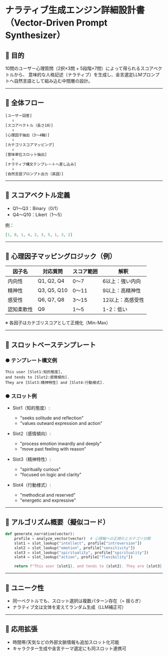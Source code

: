 
# ナラティブ生成エンジン詳細設計書（Vector-Driven Prompt Synthesizer）

## 🎯 目的
10問のユーザー心理質問（2択×3問 + 5段階×7問）によって得られるスコアベクトルから、
意味的な人格記述（ナラティブ）を生成し、金言選定LLMプロンプトへ自然言語として組み込む中間層の設計。

---

## 🧩 全体フロー

```
[ユーザー回答]
   ↓
[スコアベクトル（長さ10）]
   ↓
[心理因子抽出（3〜4軸）]
   ↓
[カテゴリスコアマッピング]
   ↓
[意味単位スロット抽出]
   ↓
[ナラティブ構文テンプレートへ差し込み]
   ↓
[自然言語プロンプト出力（英語）]
```

---

## 🔢 スコアベクトル定義

- Q1〜Q3：Binary（0/1）
- Q4〜Q10：Likert（1〜5）

例：
```json
[1, 0, 1, 4, 2, 3, 5, 1, 3, 2]
```

---

## 🧠 心理因子マッピングロジック（例）

| 因子名     | 対応質問       | スコア範囲 | 解釈             |
|------------|----------------|-------------|------------------|
| 内向性     | Q1, Q2, Q4     | 0〜7        | 6以上：強い内向 |
| 精神性     | Q3, Q5, Q10    | 0〜11       | 9以上：高精神性 |
| 感受性     | Q6, Q7, Q8     | 3〜15       | 12以上：高感受性|
| 認知柔軟性 | Q9             | 1〜5        | 1-2：低い        |

※ 各因子はカテゴリスコアとして正規化（Min-Max）

---

## 🧰 スロットベーステンプレート

### ● テンプレート構文例
```
This user [Slot1:知的態度], 
and tends to [Slot2:感情傾向]. 
They are [Slot3:精神特性] and [Slot4:行動様式].
```

### ● スロット例

- Slot1（知的態度）:
  - "seeks solitude and reflection"
  - "values outward expression and action"

- Slot2（感情傾向）:
  - "process emotion inwardly and deeply"
  - "move past feeling with reason"

- Slot3（精神特性）:
  - "spiritually curious"
  - "focused on logic and clarity"

- Slot4（行動様式）:
  - "methodical and reserved"
  - "energetic and expressive"

---

## 🧪 アルゴリズム概要（擬似コード）

```python
def generate_narrative(vector):
    profile = analyze_vector(vector)  # 心理軸への正規化とカテゴリ分類
    slot1 = slot_lookup("intellect", profile["introversion"])
    slot2 = slot_lookup("emotion", profile["sensitivity"])
    slot3 = slot_lookup("spirituality", profile["spirituality"])
    slot4 = slot_lookup("action", profile["flexibility"])

    return f"This user {slot1}, and tends to {slot2}. They are {slot3} and {slot4}."
```

---

## 🔐 ユニーク性
- 同一ベクトルでも、スロット選択は複数パターン存在（= 揺らぎ）
- ナラティブ文は文体を変えてランダム生成（LLM補正可）

---

## 🧩 応用拡張
- 時間帯/天気などの外部文脈情報も追加スロット化可能
- キャラクター生成や金言テーマ選定にも同スロット連携可
